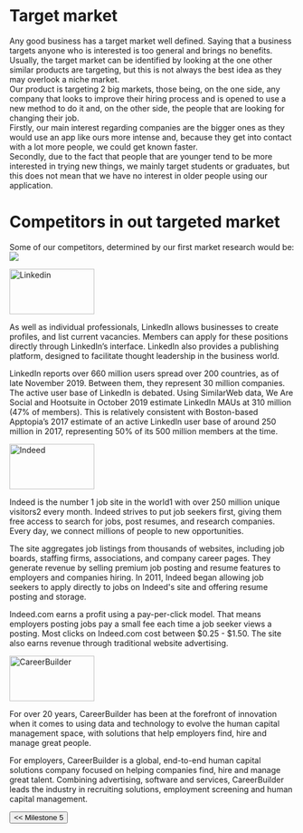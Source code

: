 # Target market
Any good business has a target market well defined. Saying that a business targets anyone who is interested is too general and brings no benefits. 
Usually, the target market can be identified by looking at the one other similar products are targeting, but this is not always the best idea as they may overlook a niche market.  
Our product is targeting 2 big markets, those being, on the one side, any company that looks to improve their hiring process and is opened to use a new method to do it and, on the other side, the people that are looking for changing their job.  
Firstly, our main interest regarding companies are the bigger ones as they would use an app like ours more intense and, because they get into contact with a lot more people, we could get known faster.  
Secondly, due to the fact that people that are younger tend to be more interested in trying new things, we mainly target students or graduates, but this does not mean that we have no interest in older people using our application.


# Competitors in out targeted market

Some of our competitors, determined by our first market research would be:
<img src="/connect.github.io/images/market/competition-chart.png">


<img src="/connect.github.io/images/market/linkedin-logo.png" alt="Linkedin" width="150" height="80">

As well as individual professionals, LinkedIn allows businesses to create profiles, and list current vacancies. Members can apply for these positions directly through LinkedIn’s interface. LinkedIn also provides a publishing platform, designed to facilitate thought leadership in the business world.  

LinkedIn reports over 660 million users spread over 200 countries, as of late November 2019. Between them, they represent 30 million companies. The active user base of LinkedIn is debated. Using SimilarWeb data, We Are Social and Hootsuite in October 2019 estimate LinkedIn MAUs at 310 million (47% of members). This is relatively consistent with Boston-based Apptopia’s 2017 estimate of an active LinkedIn user base of around 250 million in 2017, representing 50% of its 500 million members at the time.
 
<img src="/connect.github.io/images/market/indeed-logo.jpg" alt="Indeed" width="150" height="80">

Indeed is the number 1 job site in the world1 with over 250 million unique visitors2 every month. Indeed strives to put job seekers first, giving them free access to search for jobs, post resumes, and research companies. Every day, we connect millions of people to new opportunities.  

The site aggregates job listings from thousands of websites, including job boards, staffing firms, associations, and company career pages. They generate revenue by selling premium job posting and resume features to employers and companies hiring. In 2011, Indeed began allowing job seekers to apply directly to jobs on Indeed's site and offering resume posting and storage.  

Indeed.com earns a profit using a pay-per-click model. That means employers posting jobs pay a small fee each time a job seeker views a posting. Most clicks on Indeed.com cost between $0.25 - $1.50. The site also earns revenue through traditional website advertising.


<img src="/connect.github.io/images/market/careerbuilder.png"  alt="CareerBuilder" width="150" height="80">

For over 20 years, CareerBuilder has been at the forefront of innovation when it comes to using data and technology to evolve the human capital management space, with solutions that help employers find, hire and manage great people.  

For employers, CareerBuilder is a global, end-to-end human capital solutions company focused on helping companies find, hire and manage great talent. Combining advertising, software and services, CareerBuilder leads the industry in recruiting solutions, employment screening and human capital management.


<div style="display:inline; float:left">
<input type="button" class="button" value="<< Milestone 5" onclick="window.location.href='milestone5.html'" />
</div>
<div style="display:inline; float:right">
</div>

